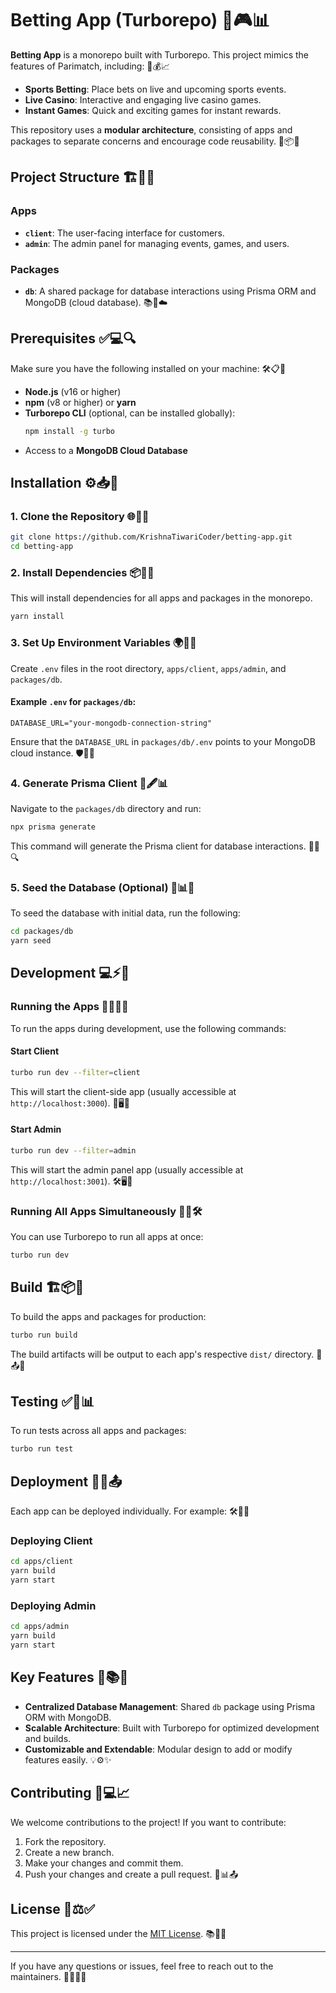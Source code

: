 # Betting App (Turborepo) 🎲🎮📊

**Betting App** is a monorepo built with Turborepo. This project mimics the features of Parimatch, including: 🎯💰📈

- **Sports Betting**: Place bets on live and upcoming sports events.
- **Live Casino**: Interactive and engaging live casino games.
- **Instant Games**: Quick and exciting games for instant rewards.

This repository uses a **modular architecture**, consisting of apps and packages to separate concerns and encourage code reusability. 🔧📦💡

## Project Structure 🏗️📂✨

### **Apps**

- **`client`**: The user-facing interface for customers.
- **`admin`**: The admin panel for managing events, games, and users.

### **Packages**

- **`db`**: A shared package for database interactions using Prisma ORM and MongoDB (cloud database). 📚💾☁️

## Prerequisites ✅💻🔍

Make sure you have the following installed on your machine: 🛠️📋🔑

- **Node.js** (v16 or higher)
- **npm** (v8 or higher) or **yarn**
- **Turborepo CLI** (optional, can be installed globally):
  ```bash
  npm install -g turbo
  ```
- Access to a **MongoDB Cloud Database**

## Installation ⚙️📥🚀

### 1. Clone the Repository 🌐📁🔗

```bash
git clone https://github.com/KrishnaTiwariCoder/betting-app.git
cd betting-app
```

### 2. Install Dependencies 📦📌✅

This will install dependencies for all apps and packages in the monorepo.

```bash
yarn install
```

### 3. Set Up Environment Variables 🌍🔑📄

Create `.env` files in the root directory, `apps/client`, `apps/admin`, and `packages/db`.

#### Example `.env` for `packages/db`:

```env
DATABASE_URL="your-mongodb-connection-string"
```

Ensure that the `DATABASE_URL` in `packages/db/.env` points to your MongoDB cloud instance. 🛡️💾📡

### 4. Generate Prisma Client 🔄🖋️📊

Navigate to the `packages/db` directory and run:

```bash
npx prisma generate
```

This command will generate the Prisma client for database interactions. 🚀📘🔍

### 5. Seed the Database (Optional) 🌱📊💾

To seed the database with initial data, run the following:

```bash
cd packages/db
yarn seed
```

## Development 💻⚡🚧

### Running the Apps 🏃‍♀️💡📱

To run the apps during development, use the following commands:

#### Start Client

```bash
turbo run dev --filter=client
```

This will start the client-side app (usually accessible at `http://localhost:3000`). 🎨🖥️📡

#### Start Admin

```bash
turbo run dev --filter=admin
```

This will start the admin panel app (usually accessible at `http://localhost:3001`). 🛠️🖥️📡

### Running All Apps Simultaneously 🔄📱🛠️

You can use Turborepo to run all apps at once:

```bash
turbo run dev
```

## Build 🏗️📦🚀

To build the apps and packages for production:

```bash
turbo run build
```

The build artifacts will be output to each app's respective `dist/` directory. 🎯📤✨

## Testing ✅🧪📊

To run tests across all apps and packages:

```bash
turbo run test
```

## Deployment 🚀🌐📤

Each app can be deployed individually. For example: 🛠️📡🔑

### Deploying Client

```bash
cd apps/client
yarn build
yarn start
```

### Deploying Admin

```bash
cd apps/admin
yarn build
yarn start
```

## Key Features 🌟📚💼

- **Centralized Database Management**: Shared `db` package using Prisma ORM with MongoDB.
- **Scalable Architecture**: Built with Turborepo for optimized development and builds.
- **Customizable and Extendable**: Modular design to add or modify features easily. 💡⚙️✨

## Contributing 🤝💻📈

We welcome contributions to the project! If you want to contribute:

1. Fork the repository.
2. Create a new branch.
3. Make your changes and commit them.
4. Push your changes and create a pull request. 🔧📊📤

## License 📝⚖️✅

This project is licensed under the [MIT License](LICENSE). 📚📜💡

---

If you have any questions or issues, feel free to reach out to the maintainers. 🙋‍♀️📩📞
